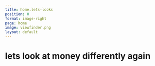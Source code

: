 ```yaml
---
title: home.lets-looks
position: 0
format: image-right
page: home
image: viewfinder.png
layout: default
---
```


# lets look at money differently again

